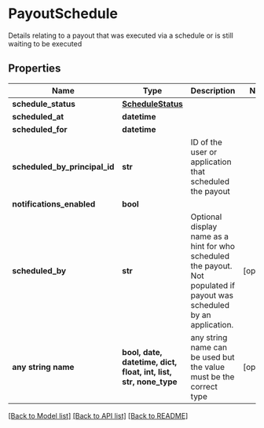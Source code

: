 # PayoutSchedule

Details relating to a payout that was executed via a schedule or is still waiting to be executed

## Properties
Name | Type | Description | Notes
------------ | ------------- | ------------- | -------------
**schedule_status** | [**ScheduleStatus**](ScheduleStatus.md) |  | 
**scheduled_at** | **datetime** |  | 
**scheduled_for** | **datetime** |  | 
**scheduled_by_principal_id** | **str** | ID of the user or application that scheduled the payout | 
**notifications_enabled** | **bool** |  | 
**scheduled_by** | **str** | Optional display name as a hint for who scheduled the payout. Not populated if payout was scheduled by an application. | [optional] 
**any string name** | **bool, date, datetime, dict, float, int, list, str, none_type** | any string name can be used but the value must be the correct type | [optional]

[[Back to Model list]](../README.md#documentation-for-models) [[Back to API list]](../README.md#documentation-for-api-endpoints) [[Back to README]](../README.md)


